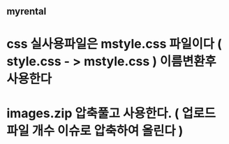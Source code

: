 ## myrental
# css 실사용파일은 mstyle.css 파일이다  ( style.css - > mstyle.css ) 이름변환후 사용한다
# images.zip 압축풀고 사용한다. ( 업로드파일 개수 이슈로 압축하여 올린다 )
